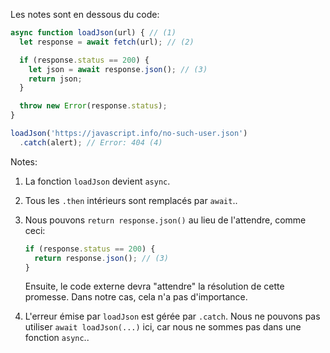 
Les notes sont en dessous du code:

```js run
async function loadJson(url) { // (1)
  let response = await fetch(url); // (2)

  if (response.status == 200) {
    let json = await response.json(); // (3)
    return json;
  }

  throw new Error(response.status);
}

loadJson('https://javascript.info/no-such-user.json')
  .catch(alert); // Error: 404 (4)
```

Notes:

1. La fonction `loadJson` devient `async`.
2. Tous les `.then` intérieurs sont remplacés par `await`..
3. Nous pouvons `return response.json()` au lieu de l'attendre, comme ceci:

    ```js
    if (response.status == 200) {
      return response.json(); // (3)
    }
    ```

    Ensuite, le code externe devra "attendre" la résolution de cette promesse. Dans notre cas, cela n'a pas d'importance.
4. L'erreur émise par `loadJson` est gérée par `.catch`. Nous ne pouvons pas utiliser `await loadJson(...)` ici, car nous ne sommes pas dans une fonction `async`..
